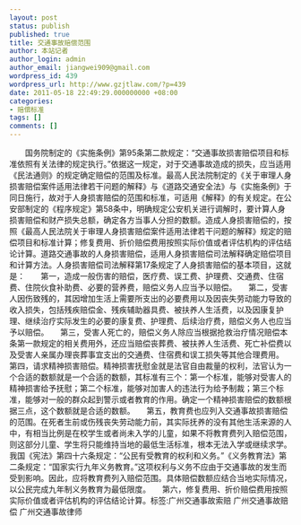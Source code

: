 ```yaml
---
layout: post
status: publish
published: true
title: 交通事故赔偿范围
author: 本站记者
author_login: admin
author_email: jiangwei909@gmail.com
wordpress_id: 439
wordpress_url: http://www.gzjtlaw.com/?p=439
date: 2011-05-18 22:49:29.000000000 +08:00
categories:
- 赔偿标准
tags: []
comments: []
---
```

　　国务院制定的《实施条例》第95条第二款规定：&ldquo;交通事故损害赔偿项目和标准依照有关法律的规定执行。&rdquo;依据这一规定，对于交通事故造成的损失，应当适用《民法通则》的规定确定赔偿的范围及标准。最高人民法院制定的《关于审理人身损害赔偿案件适用法律若干问题的解释》与《道路交通安全法》与《实施条例》于同日施行，故对于人身损害赔偿的范围和标准，可适用《解释》的有关规定。在公安部制定的《程序规定》第58条中，明确规定公安机关进行调解时，要计算人身损害赔偿和财产损失总额，确定各方当事人分担的数额。造成人身损害赔偿的，按照《最高人民法院关于审理人身损害赔偿案件适用法律若干问题的解释》规定的赔偿项目和标准计算；修复费用、折价赔偿费用按照实际价值或者评估机构的评估结论计算。道路交通事故的人身损害赔偿，适用人身损害赔偿司法解释确定赔偿项目和计算方法。人身损害赔偿司法解释第17条规定了人身损害赔偿的基本项目，这就是：　　第一，造成一般伤害的赔偿，医疗费、误工费、护理费、交通费、住宿费、住院伙食补助费、必要的营养费，赔偿义务人应当予以赔偿。　　第二，受害人因伤致残的，其因增加生活上需要所支出的必要费用以及因丧失劳动能力导致的收入损失，包括残疾赔偿金、残疾辅助器具费、被扶养人生活费，以及因康复护理、继续治疗实际发生的必要的康复费、护理费、后续治疗费，赔偿义务人也应当予以赔偿。　　第三，受害人死亡的，赔偿义务人除应当根据抢救治疗情况赔偿本条第一款规定的相关费用外，还应当赔偿丧葬费、被扶养人生活费、死亡补偿费以及受害人亲属办理丧葬事宜支出的交通费、住宿费和误工损失等其他合理费用。　　第四，请求精神损害赔偿。精神损害抚慰金就是法官自由裁量的权利，法官认为一个合适的数额就是一个合适的数额，其标准有三个：第一个标准，能够对受害人的精神损害给予抚慰；第二个标准，能够对加害人的违法行为给予制裁；第三个标准，能够对一般的群众起到警示或者教育的作用。确定一个精神损害赔偿的数额根据三点，这个数额就是合适的数额。　　第五，教育费也应列入交通事故损害赔偿的范围。在死者生前或伤残丧失劳动能力前，其实际抚养的没有其他生活来源的人中，有相当比例是在校学生或者尚未入学的儿童，如果不将教育费列入赔偿范围，则这部分儿童、学生将只能维持当地的最低生活标准，根本无法入学或继续求学。我国《宪法》第四十六条规定：&ldquo;公民有受教育的权利和义务。&rdquo;《义务教育法》第二条规定：&ldquo;国家实行九年义务教育。&rdquo;这项权利与义务不应由于交通事故的发生而受到影响。因此，应将教育费列入赔偿范围。具体赔偿数额应结合当地实际情况，以公民完成九年制义务教育为最低限度。　　第六，修复费用、折价赔偿费用按照实际价值或者评估机构的评估结论计算。标签:广州交通事故索赔 广州交通事故赔偿 广州交通事故律师
